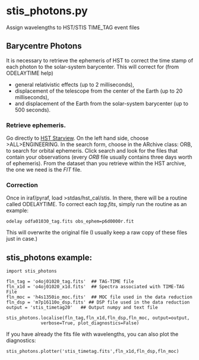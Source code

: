 # stis_photons.py
Assign wavelengths to HST/STIS TIME_TAG event files

## Barycentre Photons
It is necessary to retrieve the ephemeris of HST to correct the time stamp
of each photon to the solar-system barycenter. This will correct for (from
ODELAYTIME help)
* general relativistic effects (up to 2 milliseconds),
* displacement of the telescope from the center of the Earth (up
    to 20 milliseconds),
* and displacement of the Earth from the solar-system barycenter
    (up to 500 seconds).

### Retrieve ephemeris.
Go directly to [HST Starview](https://starview.stsci.edu/web/). On the left hand
side, choose >ALL>ENGINEERING. In the search form, choose in the ARchive class:
ORB, to search for orbital ephemeris. Click search and look for the files that
contain your observations (every _ORB_ file usually contains three days worth of
ephemeris). From the dataset than you retrieve within the HST archive, the one
we need is the _FIT_ file.

### Correction
Once in iraf/pyraf, load >stdas/hst_cal/stis. In there, there will be a routine
called ODELAYTIME. To correct each _tag.fits_, simply run the routine as an
example:

```
odelay odfa01030_tag.fits obs_ephem=p6d0000r.fit
```
This will overwrite the original file (I usually keep a raw copy of these files
just in case.)


## stis_photons example:

 ```
import stis_photons

fln_tag = 'o4oj01020_tag.fits'	## TAG-TIME file
fln_x1d = 'o4oj01020_x1d.fits'	## Spectra associated with TIME-TAG File
fln_moc = 'h4s1350io_moc.fits'	## MOC file used in the data reduction
fln_dsp = 'm7p16110o_dsp.fits' ## DSP file used in the data reduction
output = 'stis_timetag20'	## Output numpy and text file

stis_photons.localise(fln_tag,fln_x1d,fln_dsp,fln_moc, output=output,
              verbose=True, plot_diagnostics=False)
```
If you have already the fits file with wavelengths, you can also plot the
diagnostics:
```
stis_photons.plotter('stis_timetag.fits',fln_x1d,fln_dsp,fln_moc)
```
